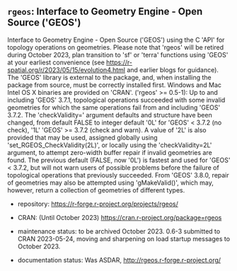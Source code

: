 ## `rgeos`: Interface to Geometry Engine - Open Source ('GEOS')

Interface to Geometry Engine - Open Source ('GEOS') using the C 'API' for topology operations on geometries. Please note that 'rgeos' will be retired during October 2023, plan transition to 'sf' or 'terra' functions using 'GEOS' at your earliest convenience (see <https://r-spatial.org/r/2023/05/15/evolution4.html> and earlier blogs for guidance). The 'GEOS' library is external to the package, and, when installing the package from source, must be correctly installed first. Windows and Mac Intel OS X binaries are provided on 'CRAN'. ('rgeos' >= 0.5-1): Up to and including 'GEOS' 3.7.1, topological operations succeeded with some invalid geometries for which the same operations fail from and including 'GEOS' 3.7.2. The 'checkValidity=' argument defaults and structure have been changed, from default FALSE to integer default '0L' for 'GEOS' < 3.7.2 (no check), '1L' 'GEOS' >= 3.7.2 (check and warn). A value of '2L' is also provided that may be used, assigned globally using 'set_RGEOS_CheckValidity(2L)', or locally using the 'checkValidity=2L' argument, to attempt zero-width buffer repair if invalid geometries are found. The previous default (FALSE, now '0L') is fastest and used for 'GEOS' < 3.7.2, but will not warn users of possible problems before the failure of topological operations that previously succeeded. From 'GEOS' 3.8.0, repair of geometries may also be attempted using 'gMakeValid()', which may, however, return a collection of geometries of different types.

- repository: https://r-forge.r-project.org/projects/rgeos/

- CRAN: (Until October 2023) https://cran.r-project.org/package=rgeos

- maintenance status: to be archived October 2023. 0.6-3 submitted to CRAN 2023-05-24, moving and sharpening on load startup messages to October 2023.

- documentation status: Was ASDAR, http://rgeos.r-forge.r-project.org/
